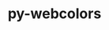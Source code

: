 ---
title: "py-webcolors"
layout: cache
categories: [package, develop]
meta: {"compilers": ["none"], "num_specs": 48, "num_specs_by_stack": {"data-vis-sdk": 16, "e4s-neoverse-v2": 16, "root": 48}, "oss": ["ubuntu20.04", "ubuntu22.04"], "platforms": ["linux"], "stacks": ["data-vis-sdk", "e4s-neoverse-v2", "root"], "targets": ["neoverse_v2", "x86_64_v3"], "versions": ["24.11.1"]}
spec_details: [{"compiler": "none", "hash": "2fiq52d4ispdszzahpe6x3pipjw6il4j", "os": "ubuntu22.04", "platform": "linux", "size": "-", "stacks": ["e4s-neoverse-v2", "root"], "target": "neoverse_v2", "variants": ["build_system=python_pip"], "versions": ["24.11.1"]}, {"compiler": "none", "hash": "2imuw5tjvsi5nhwss2dxhtqxcn56eips", "os": "ubuntu22.04", "platform": "linux", "size": "-", "stacks": ["root"], "target": "x86_64_v3", "variants": ["build_system=python_pip"], "versions": ["24.11.1"]}, {"compiler": "none", "hash": "3zrs2tnsrmwtvgm4qzivzh4nujtywtck", "os": "ubuntu22.04", "platform": "linux", "size": "-", "stacks": ["root"], "target": "x86_64_v3", "variants": ["build_system=python_pip"], "versions": ["24.11.1"]}, {"compiler": "none", "hash": "5nhx3txdlaftsw2etrxhesv65nqaus66", "os": "ubuntu20.04", "platform": "linux", "size": "-", "stacks": ["data-vis-sdk", "root"], "target": "x86_64_v3", "variants": ["build_system=python_pip"], "versions": ["24.11.1"]}, {"compiler": "none", "hash": "5q5ulvci5vqy2scb3q3bhjkwwq6vsocz", "os": "ubuntu20.04", "platform": "linux", "size": "-", "stacks": ["data-vis-sdk", "root"], "target": "x86_64_v3", "variants": ["build_system=python_pip"], "versions": ["24.11.1"]}, {"compiler": "none", "hash": "76eqfvjyiuwfmsv3pt3nlkwxhmuomhty", "os": "ubuntu20.04", "platform": "linux", "size": "-", "stacks": ["data-vis-sdk", "root"], "target": "x86_64_v3", "variants": ["build_system=python_pip"], "versions": ["24.11.1"]}, {"compiler": "none", "hash": "a7b2lffa2rlo73cdjrwui6yji2vmzbie", "os": "ubuntu20.04", "platform": "linux", "size": "-", "stacks": ["data-vis-sdk", "root"], "target": "x86_64_v3", "variants": ["build_system=python_pip"], "versions": ["24.11.1"]}, {"compiler": "none", "hash": "ad3ilxvm3ontqwe6nhzrbolpfvkf7vwp", "os": "ubuntu22.04", "platform": "linux", "size": "-", "stacks": ["e4s-neoverse-v2", "root"], "target": "neoverse_v2", "variants": ["build_system=python_pip"], "versions": ["24.11.1"]}, {"compiler": "none", "hash": "aqkcw33qhfbifrdtmr7gmcrrfmpmq4vt", "os": "ubuntu22.04", "platform": "linux", "size": "-", "stacks": ["root"], "target": "x86_64_v3", "variants": ["build_system=python_pip"], "versions": ["24.11.1"]}, {"compiler": "none", "hash": "b37aenfpokz2aoijm5fghcya6rr6gget", "os": "ubuntu22.04", "platform": "linux", "size": "-", "stacks": ["root"], "target": "x86_64_v3", "variants": ["build_system=python_pip"], "versions": ["24.11.1"]}, {"compiler": "none", "hash": "bsjsgtjn6qcgqfarccnia2grdpbtajo2", "os": "ubuntu22.04", "platform": "linux", "size": "-", "stacks": ["root"], "target": "x86_64_v3", "variants": ["build_system=python_pip"], "versions": ["24.11.1"]}, {"compiler": "none", "hash": "bvm5gf6gnsckexlt3v4mqfbyaycctm3r", "os": "ubuntu20.04", "platform": "linux", "size": "-", "stacks": ["data-vis-sdk", "root"], "target": "x86_64_v3", "variants": ["build_system=python_pip"], "versions": ["24.11.1"]}, {"compiler": "none", "hash": "dgmyuxz4qucbw5w2hwj5yfxff43k5lcf", "os": "ubuntu22.04", "platform": "linux", "size": "-", "stacks": ["root"], "target": "x86_64_v3", "variants": ["build_system=python_pip"], "versions": ["24.11.1"]}, {"compiler": "none", "hash": "dp2gbjt26jfvgvrlyuoerj7qkwmjrmlk", "os": "ubuntu22.04", "platform": "linux", "size": "-", "stacks": ["e4s-neoverse-v2", "root"], "target": "neoverse_v2", "variants": ["build_system=python_pip"], "versions": ["24.11.1"]}, {"compiler": "none", "hash": "dqlhry7gh4jamfhirfmrljbbecwad3io", "os": "ubuntu22.04", "platform": "linux", "size": "-", "stacks": ["e4s-neoverse-v2", "root"], "target": "neoverse_v2", "variants": ["build_system=python_pip"], "versions": ["24.11.1"]}, {"compiler": "none", "hash": "ff2zjuchc4s2vd3latsqhznva5mcrc34", "os": "ubuntu20.04", "platform": "linux", "size": "-", "stacks": ["data-vis-sdk", "root"], "target": "x86_64_v3", "variants": ["build_system=python_pip"], "versions": ["24.11.1"]}, {"compiler": "none", "hash": "gs7nibngbyahp7anfzcyqyty62bgdoar", "os": "ubuntu22.04", "platform": "linux", "size": "-", "stacks": ["e4s-neoverse-v2", "root"], "target": "neoverse_v2", "variants": ["build_system=python_pip"], "versions": ["24.11.1"]}, {"compiler": "none", "hash": "htowdswmuzgodqdozbvfsxdvsoozgaxn", "os": "ubuntu22.04", "platform": "linux", "size": "-", "stacks": ["root"], "target": "x86_64_v3", "variants": ["build_system=python_pip"], "versions": ["24.11.1"]}, {"compiler": "none", "hash": "ia4cwwzmjz2qobts4iqbum54qevk2wfs", "os": "ubuntu20.04", "platform": "linux", "size": "-", "stacks": ["data-vis-sdk", "root"], "target": "x86_64_v3", "variants": ["build_system=python_pip"], "versions": ["24.11.1"]}, {"compiler": "none", "hash": "ikmufuwp6isy65kthmzrrg6kfs2df6v7", "os": "ubuntu22.04", "platform": "linux", "size": "-", "stacks": ["root"], "target": "x86_64_v3", "variants": ["build_system=python_pip"], "versions": ["24.11.1"]}, {"compiler": "none", "hash": "jclrtltkxivweqdmsxi6e3lqcykd6vmi", "os": "ubuntu22.04", "platform": "linux", "size": "-", "stacks": ["e4s-neoverse-v2", "root"], "target": "neoverse_v2", "variants": ["build_system=python_pip"], "versions": ["24.11.1"]}, {"compiler": "none", "hash": "jrxy3g3gssmb4s5mbtmskhkqklrazufo", "os": "ubuntu22.04", "platform": "linux", "size": "-", "stacks": ["e4s-neoverse-v2", "root"], "target": "neoverse_v2", "variants": ["build_system=python_pip"], "versions": ["24.11.1"]}, {"compiler": "none", "hash": "kbbtrpyverpfvnbebfpoisnvg4e5onnt", "os": "ubuntu22.04", "platform": "linux", "size": "-", "stacks": ["e4s-neoverse-v2", "root"], "target": "neoverse_v2", "variants": ["build_system=python_pip"], "versions": ["24.11.1"]}, {"compiler": "none", "hash": "khgzcdnskviabh6qzrjjez7tntqo4s2o", "os": "ubuntu22.04", "platform": "linux", "size": "-", "stacks": ["root"], "target": "x86_64_v3", "variants": ["build_system=python_pip"], "versions": ["24.11.1"]}, {"compiler": "none", "hash": "kstwptl4n2iojn2hgprmtawsookgeaas", "os": "ubuntu20.04", "platform": "linux", "size": "-", "stacks": ["data-vis-sdk", "root"], "target": "x86_64_v3", "variants": ["build_system=python_pip"], "versions": ["24.11.1"]}, {"compiler": "none", "hash": "llbdxxzrieux6ywop2uvqtsf7wkso7v7", "os": "ubuntu22.04", "platform": "linux", "size": "-", "stacks": ["e4s-neoverse-v2", "root"], "target": "neoverse_v2", "variants": ["build_system=python_pip"], "versions": ["24.11.1"]}, {"compiler": "none", "hash": "m6rtlxh5gie27xatl3dfikaxwt3osstw", "os": "ubuntu22.04", "platform": "linux", "size": "-", "stacks": ["e4s-neoverse-v2", "root"], "target": "neoverse_v2", "variants": ["build_system=python_pip"], "versions": ["24.11.1"]}, {"compiler": "none", "hash": "mwsahjsovi72no3gsl5ne3ieupo4nsx5", "os": "ubuntu22.04", "platform": "linux", "size": "-", "stacks": ["root"], "target": "x86_64_v3", "variants": ["build_system=python_pip"], "versions": ["24.11.1"]}, {"compiler": "none", "hash": "nhgfeocjqhie3bwlk5mkux7c3t6tzwvv", "os": "ubuntu22.04", "platform": "linux", "size": "-", "stacks": ["e4s-neoverse-v2", "root"], "target": "neoverse_v2", "variants": ["build_system=python_pip"], "versions": ["24.11.1"]}, {"compiler": "none", "hash": "niavqufqu5sszaqkbh2irzv2tsylfcvu", "os": "ubuntu20.04", "platform": "linux", "size": "-", "stacks": ["data-vis-sdk", "root"], "target": "x86_64_v3", "variants": ["build_system=python_pip"], "versions": ["24.11.1"]}, {"compiler": "none", "hash": "nlel2sxcqrsv7ure5a7tisoxh66yn566", "os": "ubuntu20.04", "platform": "linux", "size": "-", "stacks": ["data-vis-sdk", "root"], "target": "x86_64_v3", "variants": ["build_system=python_pip"], "versions": ["24.11.1"]}, {"compiler": "none", "hash": "nniyev4sniv6k5grysjmzvmjxfdvhazg", "os": "ubuntu22.04", "platform": "linux", "size": "-", "stacks": ["root"], "target": "x86_64_v3", "variants": ["build_system=python_pip"], "versions": ["24.11.1"]}, {"compiler": "none", "hash": "nrym43mb4ji6kcrovptrd4muwyannoqb", "os": "ubuntu20.04", "platform": "linux", "size": "-", "stacks": ["data-vis-sdk", "root"], "target": "x86_64_v3", "variants": ["build_system=python_pip"], "versions": ["24.11.1"]}, {"compiler": "none", "hash": "oiwiegfqedjrvh2io5oik5t4zbeyoipr", "os": "ubuntu22.04", "platform": "linux", "size": "-", "stacks": ["root"], "target": "x86_64_v3", "variants": ["build_system=python_pip"], "versions": ["24.11.1"]}, {"compiler": "none", "hash": "oyufvmxspqljfr5orzkomwfzkrikzxiw", "os": "ubuntu20.04", "platform": "linux", "size": "-", "stacks": ["data-vis-sdk", "root"], "target": "x86_64_v3", "variants": ["build_system=python_pip"], "versions": ["24.11.1"]}, {"compiler": "none", "hash": "q7bluql4siaprqdwfpvvxlbwagjjgav6", "os": "ubuntu22.04", "platform": "linux", "size": "-", "stacks": ["e4s-neoverse-v2", "root"], "target": "neoverse_v2", "variants": ["build_system=python_pip"], "versions": ["24.11.1"]}, {"compiler": "none", "hash": "r2aloghza4kajrkqbvapdqdmytdwsrq3", "os": "ubuntu22.04", "platform": "linux", "size": "-", "stacks": ["e4s-neoverse-v2", "root"], "target": "neoverse_v2", "variants": ["build_system=python_pip"], "versions": ["24.11.1"]}, {"compiler": "none", "hash": "s7iwwsfmgpq5qvqz2bpcdonyukoboknu", "os": "ubuntu22.04", "platform": "linux", "size": "-", "stacks": ["root"], "target": "x86_64_v3", "variants": ["build_system=python_pip"], "versions": ["24.11.1"]}, {"compiler": "none", "hash": "t67z4nm2kw2k62rlemyqpk4fltix2rzx", "os": "ubuntu22.04", "platform": "linux", "size": "-", "stacks": ["root"], "target": "x86_64_v3", "variants": ["build_system=python_pip"], "versions": ["24.11.1"]}, {"compiler": "none", "hash": "ttofeko5ua3wjkvuzixjkxbcg2bpes4m", "os": "ubuntu20.04", "platform": "linux", "size": "-", "stacks": ["data-vis-sdk", "root"], "target": "x86_64_v3", "variants": ["build_system=python_pip"], "versions": ["24.11.1"]}, {"compiler": "none", "hash": "ukfqogqkwuj3oo7nv5cra73qdgmpwcjw", "os": "ubuntu20.04", "platform": "linux", "size": "-", "stacks": ["data-vis-sdk", "root"], "target": "x86_64_v3", "variants": ["build_system=python_pip"], "versions": ["24.11.1"]}, {"compiler": "none", "hash": "vlpnslheslyw5ksx77xt2h7mw6h4vdil", "os": "ubuntu22.04", "platform": "linux", "size": "-", "stacks": ["e4s-neoverse-v2", "root"], "target": "neoverse_v2", "variants": ["build_system=python_pip"], "versions": ["24.11.1"]}, {"compiler": "none", "hash": "vvkhridbrtzndhyz3eplgnx5uateqyeb", "os": "ubuntu20.04", "platform": "linux", "size": "-", "stacks": ["data-vis-sdk", "root"], "target": "x86_64_v3", "variants": ["build_system=python_pip"], "versions": ["24.11.1"]}, {"compiler": "none", "hash": "wry4w255j4xrtckdzotyyojwuefoj4xu", "os": "ubuntu22.04", "platform": "linux", "size": "-", "stacks": ["root"], "target": "x86_64_v3", "variants": ["build_system=python_pip"], "versions": ["24.11.1"]}, {"compiler": "none", "hash": "x524jug3clty5dr4idmbwiz2f4mkfw5v", "os": "ubuntu20.04", "platform": "linux", "size": "-", "stacks": ["data-vis-sdk", "root"], "target": "x86_64_v3", "variants": ["build_system=python_pip"], "versions": ["24.11.1"]}, {"compiler": "none", "hash": "xxsbbenbca4facurdwobrkqhwyae5mta", "os": "ubuntu22.04", "platform": "linux", "size": "-", "stacks": ["e4s-neoverse-v2", "root"], "target": "neoverse_v2", "variants": ["build_system=python_pip"], "versions": ["24.11.1"]}, {"compiler": "none", "hash": "yjwnogfwzbkf3iqacm3o56fnngod3llw", "os": "ubuntu22.04", "platform": "linux", "size": "-", "stacks": ["root"], "target": "x86_64_v3", "variants": ["build_system=python_pip"], "versions": ["24.11.1"]}, {"compiler": "none", "hash": "yppxynfwoeefil23ssso3ga5vgvuukqh", "os": "ubuntu22.04", "platform": "linux", "size": "-", "stacks": ["e4s-neoverse-v2", "root"], "target": "neoverse_v2", "variants": ["build_system=python_pip"], "versions": ["24.11.1"]}]
---